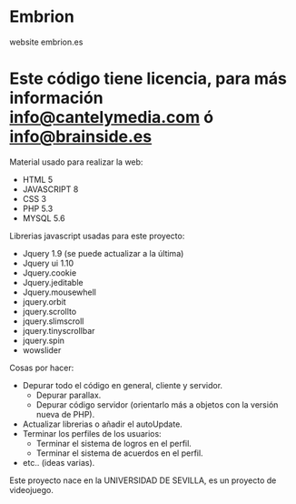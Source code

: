 Embrion
=======

website embrion.es

Este código tiene licencia, para más información info@cantelymedia.com ó info@brainside.es
==========================================================================================

Material usado para realizar la web:
  - HTML 5
  - JAVASCRIPT 8
  - CSS 3
  - PHP 5.3
  - MYSQL 5.6

Librerias javascript usadas para este proyecto:
  - Jquery 1.9 (se puede actualizar a la última)
  - Jquery ui 1.10
  - Jquery.cookie
  - Jquery.jeditable
  - Jquery.mousewhell
  - jquery.orbit
  - jquery.scrollto
  - jquery.slimscroll
  - jquery.tinyscrollbar
  - jquery.spin
  - wowslider

Cosas por hacer:
  - Depurar todo el código en general, cliente y servidor.
    - Depurar parallax.
    - Depurar código servidor (orientarlo más a objetos con la versión nueva de PHP).
  - Actualizar librerias o añadir el autoUpdate.
  - Terminar los perfiles de los usuarios:
    - Terminar el sistema de logros en el perfil.
    - Terminar el sistema de acuerdos en el perfil.
  - etc.. (ideas varias).

Este proyecto nace en la UNIVERSIDAD DE SEVILLA, es un proyecto de videojuego.
